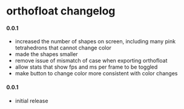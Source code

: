 orthofloat changelog
=========

#### 0.0.1
* increased the number of shapes on screen, including many pink tetrahedrons that cannot change color
* made the shapes smaller
* remove issue of mismatch of case when exporting orthofloat
* allow stats that show fps and ms per frame to be toggled
* make button to change color more consistent with color changes


#### 0.0.1
* initial release
